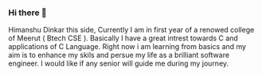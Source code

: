 ### Hi there 👋
Himanshu Dinkar this side, Currently I am in first year of a renowed college of Meerut ( Btech CSE ).
Basically I have a great intrest towards C and applications of C Language.
Right now i am learning from basics and my aim is to enhance my skils  and persue my life as a brilliant software engineer.
I would like if any senior will guide me during my journey.


<!--
**yours7himanshu/yours7himanshu** is a ✨ _special_ ✨ repository because its `README.md` (this file) appears on your GitHub profile.

Here are some ideas to get you started:

- 🔭 I’m currently working on some creative projects.
- 🌱 I’m currently learning C programming and Java.
- 👯 I’m looking to collaborate on Creative Mind people.
- 🤔 I’m looking for help with someone who can teach me and help me to be more creative and anspire me to become more crrearive in my journey.
- 💬 Ask me about Nothinhg
- 📫 How to reach me: By github
- 😄 Pronouns: ...he/him

